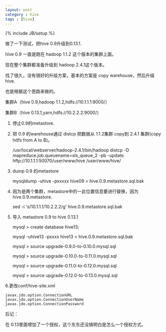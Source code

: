 ```yaml
---
layout: post
category : hive 
tags : [hive]
---
```

{% include JB/setup %}

做了一下测试，把hive 0.9升级到0.13.1.

hive 0.9 一直是跑在 hadoop 1.1.2 这个版本的集群上面。

现在整个集群都准备升级到 hadoop 2.4.1这个版本。

找了很久，没有很好的升级方案，基本的方案是 copy warehouse，然后升级 hive.

也是根据这个思路来做的。

集群A（hive 0.9,hadoop 1.1.2,hdfs://10.1.1.1:9000/） 

集群B（hive 0.13.1,yarn,hdfs://10.2.2.2:9000/） 

1. 停止0.9的metastore.

2. 把 0.9 的warehouse通过 distcp  把数据从 1.1.2集群 copy到 2.4.1 集群(copy hdfs from A to B)。

    /usr/local/webserver/hadoop-2.4.1/bin/hadoop  distcp  -D mapreduce.job.queuename=sls_queue_2  -pb -update hftp://10.1.1.1:50070/user/www/hive /user/www/hive/ 

3. dump 0.9 的metastore

    mysqldump -uhive -pxxxxx hive09 >  hive.0.9.metastore.sql.bak 

4. 因为是两个集群，metastore中的一此位置信息要进行替换，因为hive.0.9.metastore.

    sed -i 's/10.1.1.1/10.2.2.2/g'   hive.0.9.metastore.sql.bak 

5. 导入 metastore 0.9 to hive 0.13.1

    mysql > create database hive13;

    mysql -uhive13 -pxxxx hive13 <  hive.0.9.metastore.sql.bak
    
    mysql >   source upgrade-0.9.0-to-0.10.0.mysql.sql

    mysql >   source upgrade-0.10.0-to-0.11.0.mysql.sql

    mysql >   source upgrade-0.11.0-to-0.12.0.mysql.sql

    mysql >   source upgrade-0.12.0-to-0.13.0.mysql.sql


6.更改conf/hive-site.xml

    javax.jdo.option.ConnectionURL
    javax.jdo.option.ConnectionUserName
    javax.jdo.option.ConnectionPassword



后记：

在 0.13里面增加了一个授权，这个东东还没搞明白是怎么一个授权方式。



